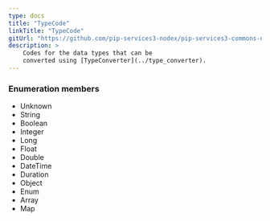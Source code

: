 ```yaml
---
type: docs
title: "TypeCode"
linkTitle: "TypeCode"
gitUrl: "https://github.com/pip-services3-nodex/pip-services3-commons-nodex"
description: > 
    Codes for the data types that can be
    converted using [TypeConverter](../type_converter).
---
```



### Enumeration members

- Unknown
- String
- Boolean
- Integer
- Long
- Float
- Double
- DateTime
- Duration
- Object
- Enum
- Array
- Map